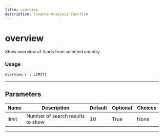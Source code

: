 ```yaml
---
title: overview
description: Finance Analysis Function
---
```


# overview

Show overview of funds from selected country.

### Usage

```python
overview [-l LIMIT]
```

---

## Parameters

| Name | Description | Default | Optional | Choices |
| ---- | ----------- | ------- | -------- | ------- |
| limit | Number of search results to show | 10 | True | None |

---

